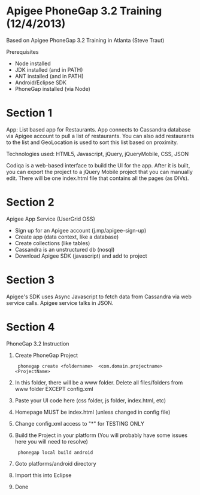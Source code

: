 Apigee PhoneGap 3.2 Training (12/4/2013)
========================

Based on Apigee PhoneGap 3.2 Training in Atlanta (Steve Traut)


Prerequisites
- Node installed
- JDK installed (and in PATH)
- ANT installed (and in PATH)
- Android/Eclipse SDK
- PhoneGap installed (via Node)


Section 1
========================

App: List based app for Restaurants.  App connects to Cassandra database via Apigee account to pull a list of restaurants.  You can also add restaurants to the list and GeoLocation is used to sort this list based on proximity.


Technologies used: HTML5, Javascript, jQuery, jQueryMobile, CSS, JSON

Codiqa is a web-based interface to build the UI for the app.  After it is built, you can export the project to a jQuery Mobile project that you can manually edit.  There will be one index.html file that contains all the pages (as DIVs).




Section 2
========================

Apigee App Service (UserGrid OSS)
- Sign up for an Apigee account (j.mp/apigee-sign-up)
- Create app (data context, like a database)
- Create collections (like tables)
- Cassandra is an unstructured db (nosql)
- Download Apigee SDK (javascript) and add to project



Section 3
========================

Apigee's SDK uses Async Javascript to fetch data from Cassandra via web service calls.
Apigee service talks in JSON.



Section 4
========================

PhoneGap 3.2 Instruction

1. Create PhoneGap Project

        phonegap create <foldername>  <com.domain.projectname>  <ProjectName>


2. In this folder, there will be a www folder.  Delete all files/folders from www folder EXCEPT config.xml
3. Paste your UI code here (css folder, js folder, index.html, etc)
4. Homepage MUST be index.html (unless changed in config file)
5. Change config.xml access to "*" for TESTING ONLY
6. Build the Project in your platform (You will probably have some issues here you will need to resolve)

        phonegap local build android  


7. Goto platforms/android directory
8. Import this into Eclipse
9. Done
